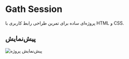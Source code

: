 # Gath Session

پروژه‌ای ساده برای تمرین طراحی رابط کاربری با HTML و CSS.

## پیش‌نمایش

![پیش‌نمایش پروژه](https://raw.githubusercontent.com/majid80000/Gath-session/main/preview.png)
